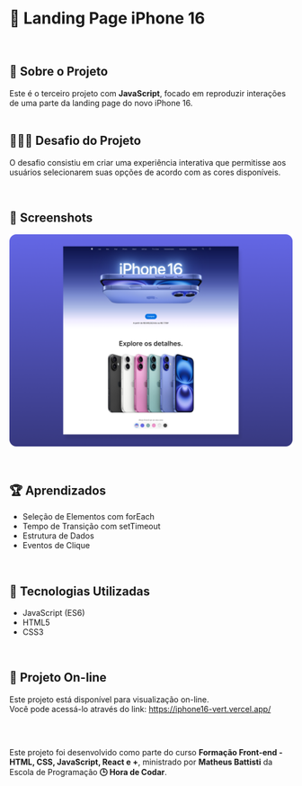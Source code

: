 # 🍏 Landing Page iPhone 16

<br />

<div>
    <h2>🎯 Sobre o Projeto</h2>
    Este é o terceiro projeto com <strong>JavaScript</strong>, focado em reproduzir interações de uma parte da landing page do novo iPhone 16.
</div>

<br />

## 👨🏾‍💻 Desafio do Projeto
 
O desafio consistiu em criar uma experiência interativa que permitisse aos usuários selecionarem suas opções de acordo com as cores disponíveis.


<br />

## 📸 Screenshots
![Captura de tela](./screen/screen.png)

<br />

## 🏆 Aprendizados 

- Seleção de Elementos com forEach
- Tempo de Transição com setTimeout
- Estrutura de Dados
- Eventos de Clique

<br />

## 🚀 Tecnologias Utilizadas

- JavaScript (ES6)
- HTML5
- CSS3

<br />

## 🔗 Projeto On-line
Este projeto está disponível para visualização on-line. <br />
Você pode acessá-lo através do link: https://iphone16-vert.vercel.app/

<br />

##

<div>
    Este projeto foi desenvolvido como parte do curso <strong>Formação Front-end - HTML, CSS, JavaScript, React e +</strong>, ministrado por <strong>Matheus Battisti</strong> da Escola de Programação <strong>🕒 Hora de Codar</strong>.
</div>